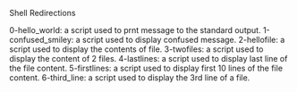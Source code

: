 Shell Redirections

0-hello_world: a script used to prnt message to the standard output.
1-confused_smiley: a script used to display confused message.
2-hellofile: a script used to display the contents of file.
3-twofiles: a script used to display the content of 2 files.
4-lastlines: a script used to display last line of the file content.
5-firstlines: a script used to display first 10 lines of the file content.
6-third_line: a script used to display the 3rd line of a file.


